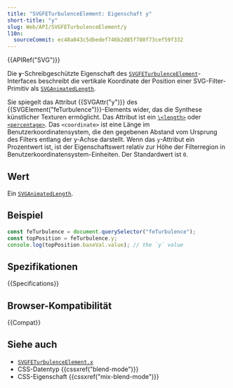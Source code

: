 ```yaml
---
title: "SVGFETurbulenceElement: Eigenschaft y"
short-title: "y"
slug: Web/API/SVGFETurbulenceElement/y
l10n:
  sourceCommit: ec48a043c5dbedef746b2d85f780f73cef59f332
---
```


{{APIRef("SVG")}}

Die **`y`**-Schreibgeschützte Eigenschaft des [`SVGFETurbulenceElement`](/de/docs/Web/API/SVGFETurbulenceElement)-Interfaces beschreibt die vertikale Koordinate der Position einer SVG-Filter-Primitiv als [`SVGAnimatedLength`](/de/docs/Web/API/SVGAnimatedLength).

Sie spiegelt das Attribut {{SVGAttr("y")}} des {{SVGElement("feTurbulence")}}-Elements wider, das die Synthese künstlicher Texturen ermöglicht. Das Attribut ist ein [`\<length>`](/de/docs/Web/SVG/Content_type#length) oder [`<percentage>`](/de/docs/Web/SVG/Content_type#percentage). Das `<coordinate>` ist eine Länge im Benutzerkoordinatensystem, die den gegebenen Abstand vom Ursprung des Filters entlang der y-Achse darstellt. Wenn das `y`-Attribut ein Prozentwert ist, ist der Eigenschaftswert relativ zur Höhe der Filterregion in Benutzerkoordinatensystem-Einheiten. Der Standardwert ist `0`.

## Wert

Ein [`SVGAnimatedLength`](/de/docs/Web/API/SVGAnimatedLength).

## Beispiel

```js
const feTurbulence = document.querySelector("feTurbulence");
const topPosition = feTurbulence.y;
console.log(topPosition.baseVal.value); // the `y` value
```

## Spezifikationen

{{Specifications}}

## Browser-Kompatibilität

{{Compat}}

## Siehe auch

- [`SVGFETurbulenceElement.x`](/de/docs/Web/API/SVGFETurbulenceElement/x)
- CSS-Datentyp {{cssxref("blend-mode")}}
- CSS-Eigenschaft {{cssxref("mix-blend-mode")}}
